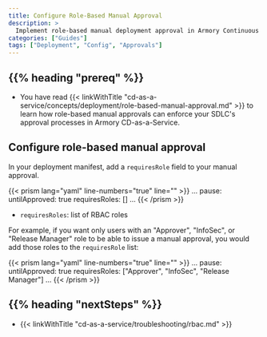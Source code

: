 ```yaml
---
title: Configure Role-Based Manual Approval
description: >
  Implement role-based manual deployment approval in Armory Continuous Deployment-as-a-Service.
categories: ["Guides"]
tags: ["Deployment", "Config", "Approvals"]
---
```


## {{% heading "prereq" %}}

* You have read {{< linkWithTitle "cd-as-a-service/concepts/deployment/role-based-manual-approval.md" >}} to learn how role-based manual approvals can enforce your SDLC's approval processes in Armory CD-as-a-Service.


## Configure role-based manual approval

In your deployment manifest, add a `requiresRole` field to your manual approval.

{{< prism lang="yaml" line-numbers="true" line="" >}}
...
pause:
  untilApproved: true
  requiresRoles: []
...
{{< /prism >}}

- `requiresRoles`: list of RBAC roles

For example, if you want only users with an "Approver", "InfoSec", or "Release Manager" role to be able to issue a manual approval, you would add those roles to the `requiresRole` list:

{{< prism lang="yaml" line-numbers="true" line="" >}}
...
pause:
  untilApproved: true
  requiresRoles: ["Approver", "InfoSec", "Release Manager"]
...
{{< /prism >}}

## {{%  heading "nextSteps" %}}

* {{< linkWithTitle "cd-as-a-service/troubleshooting/rbac.md" >}}